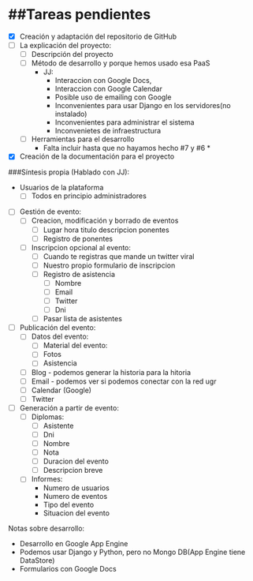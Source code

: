 ##Tareas pendientes
=====
- [X] Creación y adaptación del repositorio de GitHub
- [ ] La explicación del proyecto:
    - [ ] Descripción del proyecto
    - [ ] Método de desarrollo y porque hemos usado esa PaaS 
        - JJ:
            - Interaccion con Google Docs, 
            - Interaccion con Google Calendar
            - Posible uso de emailing con Google
            - Inconvenientes para usar Django en los servidores(no instalado)
            - Inconvenientes para administrar el sistema
            - Inconvenietes de infraestructura
    - [ ] Herramientas para el desarrollo
        * Falta incluir hasta que no hayamos hecho #7 y #6 *

- [X] Creación de la documentación para el proyecto

###Síntesis propia (Hablado con JJ):

- Usuarios de la plataforma
    - [ ] Todos en principio administradores 

- [ ] Gestión de evento:
  - [ ] Creacion, modificación y borrado de eventos
    - [ ] Lugar hora titulo descripcion ponentes 
    - [ ] Registro de ponentes
  - [ ] Inscripcion opcional al evento:
    - [ ] Cuando te registras que mande un twitter viral
    - [ ] Nuestro propio formulario de inscripcion
    - [ ] Registro de asistencia
        - [ ] Nombre 
        - [ ] Email 
        - [ ] Twitter
        - [ ] Dni 
    - [ ] Pasar lista de asistentes
  
- [ ] Publicación del evento:
    - [ ] Datos del evento:
        - [ ] Material del evento:
        - [ ] Fotos
        - [ ] Asistencia
    - [ ] Blog - podemos generar la historia para la hitoria
    - [ ] Email - podemos ver si podemos conectar con la red ugr  
    - [ ] Calendar (Google)
    - [ ] Twitter
  
- [ ] Generación a partir de evento:
  - [ ] Diplomas:
    - [ ] Asistente
    - [ ] Dni
    - [ ] Nombre
    - [ ] Nota
    - [ ] Duracion del evento
    - [ ] Descripcion breve

  - [ ] Informes:
    -    Numero de usuarios
    -    Numero de eventos
    -    Tipo del evento
    -    Situacion del evento

Notas sobre desarrollo:

- Desarrollo en Google App Engine
- Podemos usar Django y Python, pero no Mongo DB(App Engine tiene DataStore)
- Formularios con Google Docs

